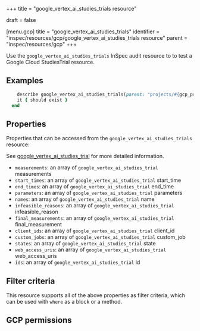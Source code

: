 +++
title = "google_vertex_ai_studies_trials resource"

draft = false


[menu.gcp]
title = "google_vertex_ai_studies_trials"
identifier = "inspec/resources/gcp/google_vertex_ai_studies_trials resource"
parent = "inspec/resources/gcp"
+++

Use the `google_vertex_ai_studies_trials` InSpec audit resource to to test a Google Cloud StudiesTrial resource.

## Examples

```ruby
    describe google_vertex_ai_studies_trials(parent: "projects/#{gcp_project_id}/locations/#{studies_trial['region']}/studies/#{studies_trial['study']}", region: ' value_region') do
    it { should exist }
  end
```

## Properties

Properties that can be accessed from the `google_vertex_ai_studies_trials` resource:

See [google_vertex_ai_studies_trial](google_vertex_ai_studies_trial) for more detailed information.

  * `measurements`: an array of `google_vertex_ai_studies_trial` measurements
  * `start_times`: an array of `google_vertex_ai_studies_trial` start_time
  * `end_times`: an array of `google_vertex_ai_studies_trial` end_time
  * `parameters`: an array of `google_vertex_ai_studies_trial` parameters
  * `names`: an array of `google_vertex_ai_studies_trial` name
  * `infeasible_reasons`: an array of `google_vertex_ai_studies_trial` infeasible_reason
  * `final_measurements`: an array of `google_vertex_ai_studies_trial` final_measurement
  * `client_ids`: an array of `google_vertex_ai_studies_trial` client_id
  * `custom_jobs`: an array of `google_vertex_ai_studies_trial` custom_job
  * `states`: an array of `google_vertex_ai_studies_trial` state
  * `web_access_uris`: an array of `google_vertex_ai_studies_trial` web_access_uris
  * `ids`: an array of `google_vertex_ai_studies_trial` id

## Filter criteria

This resource supports all of the above properties as filter criteria, which can be used
with `where` as a block or a method.

## GCP permissions
